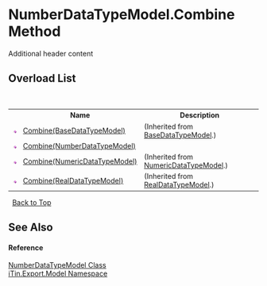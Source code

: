# NumberDataTypeModel.Combine Method 
Additional header content 


## Overload List
&nbsp;<table><tr><th></th><th>Name</th><th>Description</th></tr><tr><td>![Public method](media/pubmethod.gif "Public method")</td><td><a href="28533ae4-68ab-6a8d-48f6-a465973c8307">Combine(BaseDataTypeModel)</a></td><td> (Inherited from <a href="e5706c13-2625-47d7-a064-2a906557b68e">BaseDataTypeModel</a>.)</td></tr><tr><td>![Public method](media/pubmethod.gif "Public method")</td><td><a href="ef2eb7aa-5f65-d438-3e83-08e6b0113e1c">Combine(NumberDataTypeModel)</a></td><td /></tr><tr><td>![Public method](media/pubmethod.gif "Public method")</td><td><a href="47722b42-120d-eff3-d283-5d5755153990">Combine(NumericDataTypeModel)</a></td><td> (Inherited from <a href="85a4554b-e380-0462-9d5e-abe2a06775d9">NumericDataTypeModel</a>.)</td></tr><tr><td>![Public method](media/pubmethod.gif "Public method")</td><td><a href="7ae67062-bb90-ce58-e923-4582b04d09e4">Combine(RealDataTypeModel)</a></td><td> (Inherited from <a href="48732ce6-4375-b6cd-857f-35c596b7f238">RealDataTypeModel</a>.)</td></tr></table>&nbsp;
<a href="#numberdatatypemodel.combine-method">Back to Top</a>

## See Also


#### Reference
<a href="a9413267-1f94-7420-6259-68edffdd9468">NumberDataTypeModel Class</a><br /><a href="ef57ffcc-e95e-b212-5a46-9aa6f5a3511f">iTin.Export.Model Namespace</a><br />